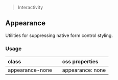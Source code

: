 > Interactivity

## Appearance

Utilities for suppressing native form control styling.

### Usage

| class |  | css properties |
|:--|:--|:--|
| appearance-none |  | appearance: none |


